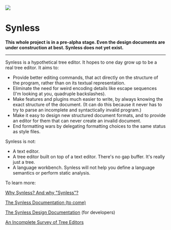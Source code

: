 ![](https://github.com/justinpombrio/synless/workflows/Tests/badge.svg)

# Synless

**This whole project is in a pre-alpha stage. Even the design
  documents are under construction at best. Synless does not yet
  exist.**

------

Synless is a hypothetical tree editor. It hopes to one day grow up to
be a real tree editor. It aims to:

- Provide better editing commands, that act directly on the structure of the program, rather than on
  its textual representation.
- Eliminate the need for weird encoding details like escape sequences (I'm looking at you, quadruple
  backslashes).
- Make features and plugins much easier to write, by always knowing the exact structure of the
  document. (It can do this because it never has to try to parse an incomplete and syntactically
  invalid program.)
- Make it easy to design new structured document formats, and to provide an editor for them that can
  never create an invalid document.
- End formatting wars by delegating formatting choices to the same status as style files.

Synless is not:

- A text editor.
- A tree editor built on top of a text editor. There's no
  gap buffer. It's really just a tree.
- A language workbench. Synless will not help you define a language
  semantics or perform static analysis.

To learn more:

[Why Synless? And why "Synless"?](doc/why.md)

[The Synless Documentation (to come)](doc/readme.md)

[The Synless Design Documentation](doc/design.md) (for developers)

[An Incomplete Survey of Tree Editors](doc/survey.md)
